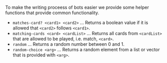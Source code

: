 To make the writing proceess of bots easier we provide some helper functions that provide common functionality.

- `matches-card? <card1> <card2>` ... Returns a boolean value if it is allowed that `<card2>` follows `<card1>`.
- `matching-cards <card> <cardList>` ... Returns all cards from `<cardList>` that are allowed to be played, i.e. match, `<card>`.
- `random` ... Returns a random number between 0 and 1.
- `random-choice <arg>` ... Returns a random element from a list or vector that is provided with `<arg>`.
